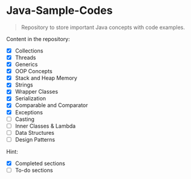 # Java-Sample-Codes

>Repository to store important Java concepts with code examples.

Content in the repository:

* [x] Collections
* [x] Threads
* [x] Generics
* [x] OOP Concepts
* [x] Stack and Heap Memory
* [x] Strings
* [x] Wrapper Classes
* [x] Serialization
* [x] Comparable and Comparator
* [x] Exceptions
* [ ] Casting
* [ ] Inner Classes & Lambda
* [ ] Data Structures
* [ ] Design Patterns

Hint:
* [x] Completed sections
* [ ] To-do sections